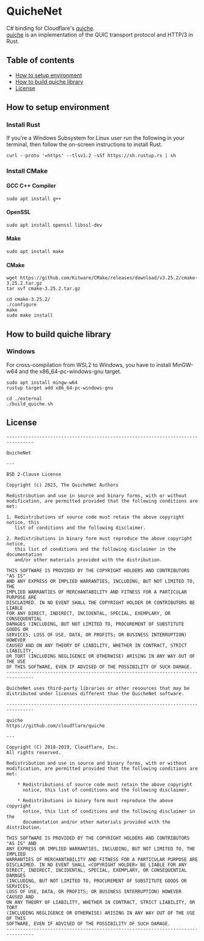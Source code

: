 # QuicheNet

C# binding for Cloudflare's [quiche](https://github.com/cloudflare/quiche).  
[quiche](https://github.com/cloudflare/quiche) is an implementation of the QUIC transport protocol and HTTP/3 in Rust.

## Table of contents
- [How to setup environment](#how-to-setup-environment)
- [How to build quiche library](#how-to-build-quiche-library)
- [License](#license)

## How to setup environment
### Install Rust
If you’re a Windows Subsystem for Linux user run the following in your terminal, then follow the on-screen instructions to install Rust.
```
curl --proto '=https' --tlsv1.2 -sSf https://sh.rustup.rs | sh
```

### Install CMake
#### GCC C++ Compiler
```
sudo apt install g++
```

#### OpenSSL
```
sudo apt install openssl libssl-dev
```

#### Make
```
sudo apt install make
```

#### CMake
```
wget https://github.com/Kitware/CMake/releases/download/v3.25.2/cmake-3.25.2.tar.gz
tar xvf cmake-3.25.2.tar.gz
```
```
cd cmake-3.25.2/
./configure
make
sudo make install
```

## How to build quiche library
### Windows
For cross-compilation from WSL2 to Windows, you have to install MinGW-w64 and the x86_64-pc-windows-gnu target.

```
sudo apt install mingw-w64
rustup target add x86_64-pc-windows-gnu
```

```
cd ./external
./build_quiche.sh
```

## License
```
--------------------------------------------------------------------------------

QuicheNet

---

BSD 2-Clause License

Copyright (c) 2023, The QuicheNet Authors

Redistribution and use in source and binary forms, with or without
modification, are permitted provided that the following conditions are met:

1. Redistributions of source code must retain the above copyright notice, this
   list of conditions and the following disclaimer.

2. Redistributions in binary form must reproduce the above copyright notice,
   this list of conditions and the following disclaimer in the documentation
   and/or other materials provided with the distribution.

THIS SOFTWARE IS PROVIDED BY THE COPYRIGHT HOLDERS AND CONTRIBUTORS "AS IS"
AND ANY EXPRESS OR IMPLIED WARRANTIES, INCLUDING, BUT NOT LIMITED TO, THE
IMPLIED WARRANTIES OF MERCHANTABILITY AND FITNESS FOR A PARTICULAR PURPOSE ARE
DISCLAIMED. IN NO EVENT SHALL THE COPYRIGHT HOLDER OR CONTRIBUTORS BE LIABLE
FOR ANY DIRECT, INDIRECT, INCIDENTAL, SPECIAL, EXEMPLARY, OR CONSEQUENTIAL
DAMAGES (INCLUDING, BUT NOT LIMITED TO, PROCUREMENT OF SUBSTITUTE GOODS OR
SERVICES; LOSS OF USE, DATA, OR PROFITS; OR BUSINESS INTERRUPTION) HOWEVER
CAUSED AND ON ANY THEORY OF LIABILITY, WHETHER IN CONTRACT, STRICT LIABILITY,
OR TORT (INCLUDING NEGLIGENCE OR OTHERWISE) ARISING IN ANY WAY OUT OF THE USE
OF THIS SOFTWARE, EVEN IF ADVISED OF THE POSSIBILITY OF SUCH DAMAGE.
--------------------------------------------------------------------------------

QuicheNet uses third-party libraries or other resources that may be
distributed under licenses different than the QuicheNet software.

--------------------------------------------------------------------------------

quiche
https://github.com/cloudflare/quiche

---

Copyright (C) 2018-2019, Cloudflare, Inc.
All rights reserved.

Redistribution and use in source and binary forms, with or without
modification, are permitted provided that the following conditions are met:

    * Redistributions of source code must retain the above copyright
      notice, this list of conditions and the following disclaimer.

    * Redistributions in binary form must reproduce the above copyright
      notice, this list of conditions and the following disclaimer in the
      documentation and/or other materials provided with the distribution.

THIS SOFTWARE IS PROVIDED BY THE COPYRIGHT HOLDERS AND CONTRIBUTORS "AS IS" AND
ANY EXPRESS OR IMPLIED WARRANTIES, INCLUDING, BUT NOT LIMITED TO, THE IMPLIED
WARRANTIES OF MERCHANTABILITY AND FITNESS FOR A PARTICULAR PURPOSE ARE
DISCLAIMED. IN NO EVENT SHALL <COPYRIGHT HOLDER> BE LIABLE FOR ANY
DIRECT, INDIRECT, INCIDENTAL, SPECIAL, EXEMPLARY, OR CONSEQUENTIAL DAMAGES
(INCLUDING, BUT NOT LIMITED TO, PROCUREMENT OF SUBSTITUTE GOODS OR SERVICES;
LOSS OF USE, DATA, OR PROFITS; OR BUSINESS INTERRUPTION) HOWEVER CAUSED AND
ON ANY THEORY OF LIABILITY, WHETHER IN CONTRACT, STRICT LIABILITY, OR TORT
(INCLUDING NEGLIGENCE OR OTHERWISE) ARISING IN ANY WAY OUT OF THE USE OF THIS
SOFTWARE, EVEN IF ADVISED OF THE POSSIBILITY OF SUCH DAMAGE.
--------------------------------------------------------------------------------
```